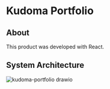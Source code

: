 # Kudoma Portfolio

## About

This product was developed with React.

## System Architecture


![kudoma-portfolio drawio](https://github.com/user-attachments/assets/429989d4-7c91-4057-a7c0-8edbfacdf389)
